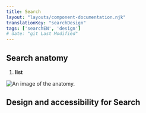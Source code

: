 ```yaml
---
title: Search
layout: "layouts/component-documentation.njk"
translationKey: "searchDesign"
tags: ['searchEN', 'design']
# date: "git Last Modified"
---
```


## Search anatomy

<ol class="anatomy-list">
  <li><strong>list</strong></li>
</ol>

<img class="b-sm b-default p-400" src="/images/{local}/components/anatomy/gcds-search-anatomy.svg" alt="An image of the anatomy." />

## Design and accessibility for Search
